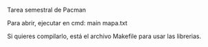 Tarea semestral de Pacman

Para abrir, ejecutar en cmd: main mapa.txt

Si quieres compilarlo, está el archivo Makefile para usar las librerias.
